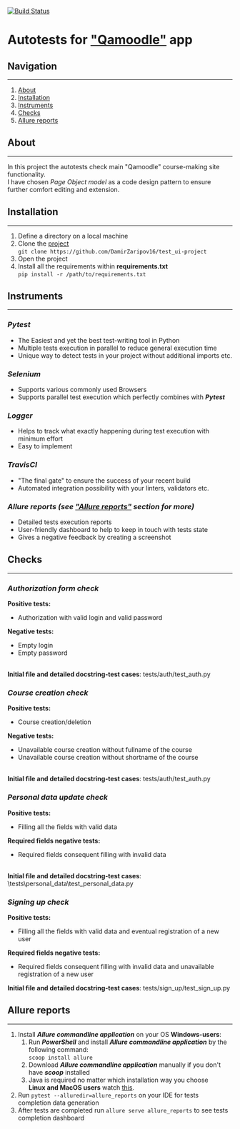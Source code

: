 [![Build Status](https://app.travis-ci.com/DamirZaripov16/test_ui-project.svg?branch=master)](https://app.travis-ci.com/DamirZaripov16/test_ui-project)
# Autotests for ["Qamoodle"](https://qacoursemoodle.innopolis.university) app
## Navigation
***
1. [About](#about)<br>
2. [Installation](#installation)<br>
3. [Instruments](#instruments)<br>
4. [Checks](#checks)<br>
5. [Allure reports](#allure-reports)
## About
***
In this project the autotests check main "Qamoodle" course-making site functionality.<br>
I have chosen _Page Object model_ as a code design pattern to ensure further comfort editing and extension.
## Installation
***
1. Define a directory on a local machine
2. Clone the [project](https://github.com/DamirZaripov16/test_ui-project) <br>
   ```git clone https://github.com/DamirZaripov16/test_ui-project```
3. Open the project
4. Install all the requirements within **requirements.txt** <br>
   ```pip install -r /path/to/requirements.txt```
## Instruments
***
### _**Pytest**_
* The Easiest and yet the best test-writing tool in Python
* Multiple tests execution in parallel to reduce general execution time
* Unique way to detect tests in your project without additional imports etc.<br>
### _**Selenium**_
* Supports various commonly used Browsers
* Supports parallel test execution which perfectly combines with _**Pytest**_
### _**Logger**_
* Helps to track what exactly happening during test execution with minimum effort
* Easy to implement
### _**TravisCI**_
* "The final gate" to ensure the success of your recent build<br>
* Automated integration possibility with your linters, validators etc.<br>
### _**Allure reports (see ["Allure reports"](https://github.com/DamirZaripov16/test_ui-project#allure-reports) section for more)**_
* Detailed tests execution reports
* User-friendly dashboard to help to keep in touch with tests state<br>
* Gives a negative feedback by creating a screenshot<br>
## Checks
***
### **_Authorization form check_**
**Positive tests:**
* Authorization with valid login and valid password<br>

**Negative tests:**
* Empty login
* Empty password<br><br>

**Initial file and detailed docstring-test cases**: tests/auth/test_auth.py
### _**Course creation check**_
**Positive tests:**
* Course creation/deletion<br>

**Negative tests:**
* Unavailable course creation without fullname of the course
* Unavailable course creation without shortname of the course<br><br>

**Initial file and detailed docstring-test cases**: tests/auth/test_auth.py
### **_Personal data update check_**
**Positive tests:**
* Filling all the fields with valid data<br>

**Required fields negative tests:**
* Required fields consequent filling with invalid data<br><br>

**Initial file and detailed docstring-test cases**: \tests\personal_data\test_personal_data.py
### **_Signing up check_**
**Positive tests:**
* Filling all the fields with valid data and eventual registration of a new user<br>

**Required fields negative tests:**
* Required fields consequent filling with invalid data and unavailable registration of a new user<br>

**Initial file and detailed docstring-test cases**: tests/sign_up/test_sign_up.py
##  Allure reports
***
1) Install _**Allure commandline application**_ on your OS
**Windows-users**:
   1) Run _**PowerShell**_ and install _**Allure commandline application**_ by the following command:
   <br>```scoop install allure```<br>
   2) Download _**Allure commandline application**_ manually if you don't have **_scoop_** installed<br>
   3) Java is required no matter which installation way you choose<br>
**Linux and MacOS users** watch [this](https://docs.qameta.io/allure/#_installing_a_commandline).
2) Run ```pytest --alluredir=allure_reports``` on your IDE for tests completion data generation
3) After tests are completed run ```allure serve allure_reports``` to see tests completion dashboard
